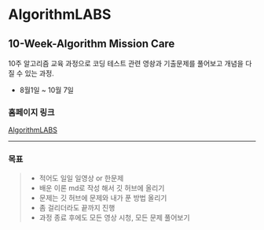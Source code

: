# AlgorithmLABS

## 10-Week-Algorithm Mission Care

10주 알고리즘 교육 과정으로 코딩 테스트 관련 영솽과 기출문제를 풀어보고 개념을 다질 수 있는 과정.

- 8월1일 ~ 10월 7일 

### 홈페이지 링크

[AlgorithmLABS](https://lms.algorithmjobs.io/, "algorithmjobs link")

***

### 목표
> - 적어도 일일 일영상 or 한문제
> - 배운 이론 md로 작성 해서 깃 허브에 올리기
> - 문제는 깃 허브에 문제와 내가 푼 방법 올리기
> - 좀 걸리더라도 끝까지 진행
> - 과정 종료 후에도 모든 영상 시청, 모든 문제 풀어보기